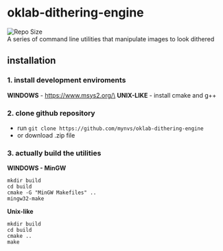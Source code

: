 # oklab-dithering-engine
![Repo Size](https://img.shields.io/github/repo-size/mynvs/oklab-dithering-engine)\
A series of command line utilities that manipulate images to look dithered


## installation

### 1. install development enviroments

**WINDOWS** - https://www.msys2.org/\
**UNIX-LIKE** - install cmake and g++

### 2. clone github repository
- run `git clone https://github.com/mynvs/oklab-dithering-engine`
- or download .zip file

### 3. actually build the utilities

**WINDOWS - MinGW**
```
mkdir build
cd build
cmake -G "MinGW Makefiles" ..
mingw32-make
```

**Unix-like**
```
mkdir build
cd build
cmake ..
make
```